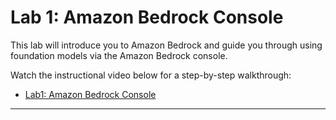 # Lab 1: Amazon Bedrock Console

This lab will introduce you to Amazon Bedrock and guide you through using foundation models via the Amazon Bedrock console.

Watch the instructional video below for a step-by-step walkthrough:

- [Lab1: Amazon Bedrock Console](https://youtu.be/17gF5oxm1XM)

---
